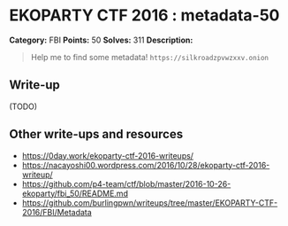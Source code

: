# EKOPARTY CTF 2016 : metadata-50

**Category:** FBI
**Points:** 50
**Solves:** 311
**Description:**

> Help me to find some metadata!
> `https://silkroadzpvwzxxv.onion`

## Write-up

(TODO)

## Other write-ups and resources

* https://0day.work/ekoparty-ctf-2016-writeups/
* https://nacayoshi00.wordpress.com/2016/10/28/ekoparty-ctf-2016-writeup/
* https://github.com/p4-team/ctf/blob/master/2016-10-26-ekoparty/fbi_50/README.md
* https://github.com/burlingpwn/writeups/tree/master/EKOPARTY-CTF-2016/FBI/Metadata
